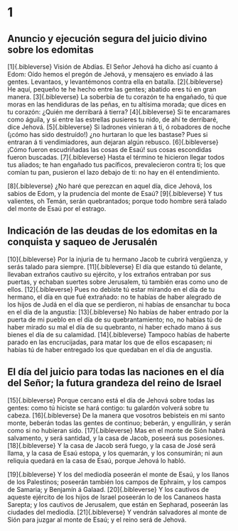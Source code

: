 # 1 
## Anuncio y ejecución segura del juicio divino sobre los edomitas
[1]{.bibleverse} Visión de Abdías. El Señor Jehová ha dicho así cuanto á Edom: Oído hemos el pregón de Jehová, y mensajero es enviado á las gentes. Levantaos, y levantémonos contra ella en batalla. 
[2]{.bibleverse} He aquí, pequeño te he hecho entre las gentes; abatido eres tú en gran manera. 
[3]{.bibleverse} La soberbia de tu corazón te ha engañado, tú que moras en las hendiduras de las peñas, en tu altísima morada; que dices en tu corazón: ¿Quién me derribará á tierra? 
[4]{.bibleverse} Si te encaramares como águila, y si entre las estrellas pusieres tu nido, de ahí te derribaré, dice Jehová. 
[5]{.bibleverse} Si ladrones vinieran á ti, ó robadores de noche (¡cómo has sido destruído!) ¿no hurtaran lo que les bastase? Pues si entraran á ti vendimiadores, aun dejaran algún rebusco. 
[6]{.bibleverse} ¡Cómo fueron escudriñadas las cosas de Esaú! sus cosas escondidas fueron buscadas. 
[7]{.bibleverse} Hasta el término te hicieron llegar todos tus aliados; te han engañado tus pacíficos, prevalecieron contra ti; los que comían tu pan, pusieron el lazo debajo de ti: no hay en él entendimiento.

 
[8]{.bibleverse} ¿No haré que perezcan en aquel día, dice Jehová, los sabios de Edom, y la prudencia del monte de Esaú? 
[9]{.bibleverse} Y tus valientes, oh Temán, serán quebrantados; porque todo hombre será talado del monte de Esaú por el estrago.

## Indicación de las deudas de los edomitas en la conquista y saqueo de Jerusalén
 
[10]{.bibleverse} Por la injuria de tu hermano Jacob te cubrirá vergüenza, y serás talado para siempre. 
[11]{.bibleverse} El día que estando tú delante, llevaban extraños cautivo su ejército, y los extraños entraban por sus puertas, y echaban suertes sobre Jerusalem, tú también eras como uno de ellos. 
[12]{.bibleverse} Pues no debiste tú estar mirando en el día de tu hermano, el día en que fué extrañado: no te habías de haber alegrado de los hijos de Judá en el día que se perdieron, ni habías de ensanchar tu boca en el día de la angustia: 
[13]{.bibleverse} No habías de haber entrado por la puerta de mi pueblo en el día de su quebrantamiento; no, no habías tú de haber mirado su mal el día de su quebranto, ni haber echado mano á sus bienes el día de su calamidad. 
[14]{.bibleverse} Tampoco habías de haberte parado en las encrucijadas, para matar los que de ellos escapasen; ni habías tú de haber entregado los que quedaban en el día de angustia.

## El día del juicio para todas las naciones en el día del Señor; la futura grandeza del reino de Israel
 
[15]{.bibleverse} Porque cercano está el día de Jehová sobre todas las gentes: como tú hiciste se hará contigo: tu galardón volverá sobre tu cabeza. 
[16]{.bibleverse} De la manera que vosotros bebisteis en mi santo monte, beberán todas las gentes de continuo; beberán, y engullirán, y serán como si no hubieran sido. 
[17]{.bibleverse} Mas en el monte de Sión habrá salvamento, y será santidad, y la casa de Jacob, poseerá sus posesiones. 
[18]{.bibleverse} Y la casa de Jacob será fuego, y la casa de José será llama, y la casa de Esaú estopa, y los quemarán, y los consumirán; ni aun reliquia quedará en la casa de Esaú, porque Jehová lo habló.

 
[19]{.bibleverse} Y los del mediodía poseerán el monte de Esaú, y los llanos de los Palestinos; poseerán también los campos de Ephraim, y los campos de Samaria; y Benjamín á Galaad. 
[20]{.bibleverse} Y los cautivos de aqueste ejército de los hijos de Israel poseerán lo de los Cananeos hasta Sarepta; y los cautivos de Jerusalem, que están en Sepharad, poseerán las ciudades del mediodía. 
[21]{.bibleverse} Y vendrán salvadores al monte de Sión para juzgar al monte de Esaú; y el reino será de Jehová. 